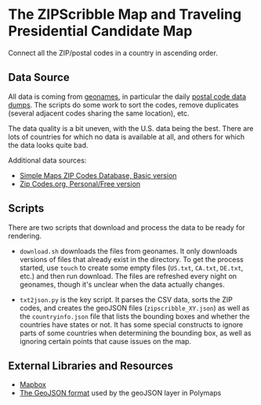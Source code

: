 # The ZIPScribble Map and Traveling Presidential Candidate Map

Connect all the ZIP/postal codes in a country in ascending order.

## Data Source

All data is coming from [geonames](http://geonames.org), in particular the daily [postal code data dumps](http://download.geonames.org/export/zip/). The scripts do some work to sort the codes, remove duplicates (several adjacent codes sharing the same location), etc.

The data quality is a bit uneven, with the U.S. data being the best. There are lots of countries for which no data is available at all, and others for which the data looks quite bad.

Additional data sources:
- [Simple Maps ZIP Codes Database, Basic version](https://simplemaps.com/data/us-zips)
- [Zip Codes.org, Personal/Free version](https://www.unitedstateszipcodes.org/zip-code-database/)

## Scripts

There are two scripts that download and process the data to be ready for rendering.

* `download.sh` downloads the files from geonames. It only downloads versions of files that already exist in the directory. To get the process started, use `touch` to create some empty files (`US.txt`, `CA.txt`, `DE.txt`, etc.) and then run download. The files are refreshed every night on geonames, though it's unclear when the data actually changes.

* `txt2json.py` is the key script. It parses the CSV data, sorts the ZIP codes, and creates the geoJSON files (`zipscribble_XY.json`) as well as the `countryinfo.json` file that lists the bounding boxes and whether the countries have states or not. It has some special constructs to ignore parts of some countries when determining the bounding box, as well as ignoring certain points that cause issues on the map.


## External Libraries and Resources

* [Mapbox](https://www.mapbox.com/)
* [The GeoJSON format](http://geojson.org/) used by the geoJSON layer in Polymaps